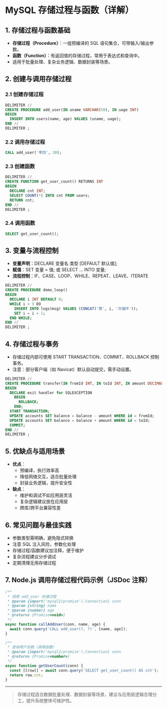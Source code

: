 # MySQL 存储过程与函数（详解）

## 1. 存储过程与函数基础
- **存储过程（Procedure）**：一组预编译的 SQL 语句集合，可带输入/输出参数。
- **函数（Function）**：有返回值的存储过程，常用于表达式和查询中。
- 适用于批量处理、复杂业务逻辑、数据封装等场景。

## 2. 创建与调用存储过程
### 2.1 创建存储过程
```sql
DELIMITER //
CREATE PROCEDURE add_user(IN uname VARCHAR(50), IN uage INT)
BEGIN
  INSERT INTO users(name, age) VALUES (uname, uage);
END //
DELIMITER ;
```

### 2.2 调用存储过程
```sql
CALL add_user('李四', 30);
```

### 2.3 创建函数
```sql
DELIMITER //
CREATE FUNCTION get_user_count() RETURNS INT
BEGIN
  DECLARE cnt INT;
  SELECT COUNT(*) INTO cnt FROM users;
  RETURN cnt;
END //
DELIMITER ;
```

### 2.4 调用函数
```sql
SELECT get_user_count();
```

## 3. 变量与流程控制
- **变量声明**：DECLARE 变量名 类型 [DEFAULT 默认值];
- **赋值**：SET 变量 = 值; 或 SELECT ... INTO 变量;
- **流程控制**：IF、CASE、LOOP、WHILE、REPEAT、LEAVE、ITERATE

```sql
DELIMITER //
CREATE PROCEDURE demo_loop()
BEGIN
  DECLARE i INT DEFAULT 0;
  WHILE i < 5 DO
    INSERT INTO logs(msg) VALUES (CONCAT('第', i, '次循环'));
    SET i = i + 1;
  END WHILE;
END //
DELIMITER ;
```

## 4. 存储过程与事务
- 存储过程内部可使用 START TRANSACTION、COMMIT、ROLLBACK 控制事务。
- 注意：部分客户端（如 Navicat）默认自动提交，需手动设置。

```sql
DELIMITER //
CREATE PROCEDURE transfer(IN fromId INT, IN toId INT, IN amount DECIMAL(10,2))
BEGIN
  DECLARE exit handler for SQLEXCEPTION
    BEGIN
      ROLLBACK;
    END;
  START TRANSACTION;
  UPDATE accounts SET balance = balance - amount WHERE id = fromId;
  UPDATE accounts SET balance = balance + amount WHERE id = toId;
  COMMIT;
END //
DELIMITER ;
```

## 5. 优缺点与适用场景
- **优点**：
  - 预编译，执行效率高
  - 降低网络交互，适合批量处理
  - 封装业务逻辑，提升安全性
- **缺点**：
  - 维护和调试不如应用层灵活
  - 复杂逻辑建议放在应用层
  - 跨库/跨平台兼容性差

## 6. 常见问题与最佳实践
- 参数类型需明确，避免隐式转换
- 注意 SQL 注入风险，参数化处理
- 存储过程/函数建议加注释，便于维护
- 复杂流程建议分步调试
- 定期清理无用存储过程

## 7. Node.js 调用存储过程代码示例（JSDoc 注释）
```js
/**
 * 调用 add_user 存储过程
 * @param {import('mysql2/promise').Connection} conn
 * @param {string} name
 * @param {number} age
 * @returns {Promise<void>}
 */
async function callAddUser(conn, name, age) {
  await conn.query('CALL add_user(?, ?)', [name, age]);
}

/**
 * 查询用户总数（调用函数）
 * @param {import('mysql2/promise').Connection} conn
 * @returns {Promise<number>}
 */
async function getUserCount(conn) {
  const [[row]] = await conn.query('SELECT get_user_count() AS cnt');
  return row.cnt;
}
```

---

> 存储过程适合数据批量处理、数据封装等场景，建议与应用层逻辑合理分工，提升系统整体可维护性。 
